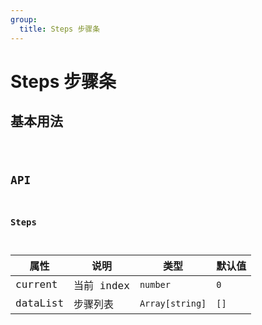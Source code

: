 ```yaml
---
group:
  title: Steps 步骤条
---
```


# Steps 步骤条

## 基本用法

<code src="./demo/base" />

## API

### Steps

| 属性     | 说明       | 类型            | 默认值 |
| -------- | ---------- | --------------- | ------ |
| current  | 当前 index | `number`        | `0`    |
| dataList | 步骤列表   | `Array[string]` | `[]`   |
